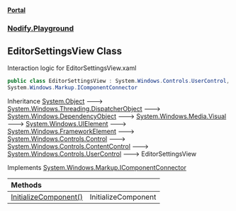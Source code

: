#### [Portal](index.md 'index')
### [Nodify.Playground](Nodify.Playground.md 'Nodify.Playground')

## EditorSettingsView Class

Interaction logic for EditorSettingsView.xaml

```csharp
public class EditorSettingsView : System.Windows.Controls.UserControl,
System.Windows.Markup.IComponentConnector
```

Inheritance [System.Object](https://docs.microsoft.com/en-us/dotnet/api/System.Object 'System.Object') &#129106; [System.Windows.Threading.DispatcherObject](https://docs.microsoft.com/en-us/dotnet/api/System.Windows.Threading.DispatcherObject 'System.Windows.Threading.DispatcherObject') &#129106; [System.Windows.DependencyObject](https://docs.microsoft.com/en-us/dotnet/api/System.Windows.DependencyObject 'System.Windows.DependencyObject') &#129106; [System.Windows.Media.Visual](https://docs.microsoft.com/en-us/dotnet/api/System.Windows.Media.Visual 'System.Windows.Media.Visual') &#129106; [System.Windows.UIElement](https://docs.microsoft.com/en-us/dotnet/api/System.Windows.UIElement 'System.Windows.UIElement') &#129106; [System.Windows.FrameworkElement](https://docs.microsoft.com/en-us/dotnet/api/System.Windows.FrameworkElement 'System.Windows.FrameworkElement') &#129106; [System.Windows.Controls.Control](https://docs.microsoft.com/en-us/dotnet/api/System.Windows.Controls.Control 'System.Windows.Controls.Control') &#129106; [System.Windows.Controls.ContentControl](https://docs.microsoft.com/en-us/dotnet/api/System.Windows.Controls.ContentControl 'System.Windows.Controls.ContentControl') &#129106; [System.Windows.Controls.UserControl](https://docs.microsoft.com/en-us/dotnet/api/System.Windows.Controls.UserControl 'System.Windows.Controls.UserControl') &#129106; EditorSettingsView

Implements [System.Windows.Markup.IComponentConnector](https://docs.microsoft.com/en-us/dotnet/api/System.Windows.Markup.IComponentConnector 'System.Windows.Markup.IComponentConnector')

| Methods | |
| :--- | :--- |
| [InitializeComponent()](EditorSettingsView.InitializeComponent().md 'Nodify.Playground.EditorSettingsView.InitializeComponent()') | InitializeComponent |
